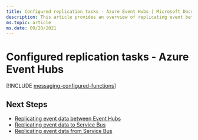 ```yaml
---
title: Configured replication tasks - Azure Event Hubs | Microsoft Docs
description: This article provides an overview of replicating event between Event Hubs 
ms.topic: article
ms.date: 09/28/2021
---
```


# Configured replication tasks - Azure Event Hubs

[!INCLUDE [messaging-configured-functions](../../includes/messaging-configured-functions.md)]

## Next Steps

* [Replicating event data between Event Hubs](https://github.com/Azure-Samples/azure-messaging-replication-dotnet/tree/main/functions/config/EventHubCopy)
* [Replicating event data to Service Bus](https://github.com/Azure-Samples/azure-messaging-replication-dotnet/tree/main/functions/config/EventHubCopyToServiceBus)
* [Replicating event data from Service Bus](https://github.com/Azure-Samples/azure-messaging-replication-dotnet/tree/main/functions/config/ServiceBusCopyToEventHub)
